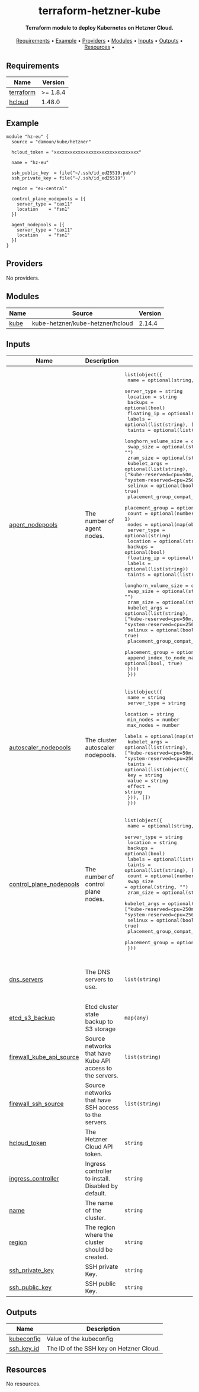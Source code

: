 <h1 align="center">
  terraform-hetzner-kube
  <br>
</h1>

<h4 align="center">Terraform module to deploy Kubernetes on Hetzner Cloud.</h4>

<p align="center">
  <a href="#requirements">Requirements</a> •
  <a href="#example">Example</a> •
  <a href="#providers">Providers</a> •
  <a href="#modules">Modules</a> •
  <a href="#inputs">Inputs</a> •
  <a href="#Outputs">Outputs</a> •
  <a href="#resources">Resources</a> •
</p>

<!-- BEGIN_TF_DOCS -->
## Requirements

| Name | Version |
|------|---------|
| <a name="requirement_terraform"></a> [terraform](#requirement\_terraform) | >= 1.8.4 |
| <a name="requirement_hcloud"></a> [hcloud](#requirement\_hcloud) | 1.48.0 |

## Example

```hcl
module "hz-eu" {
  source = "damoun/kube/hetzner"

  hcloud_token = "xxxxxxxxxxxxxxxxxxxxxxxxxxxxxxxx"

  name = "hz-eu"

  ssh_public_key  = file("~/.ssh/id_ed25519.pub")
  ssh_private_key = file("~/.ssh/id_ed25519")

  region = "eu-central"

  control_plane_nodepools = [{
    server_type = "cax11"
    location    = "fsn1"
  }]

  agent_nodepools = [{
    server_type = "cax11"
    location    = "fsn1"
  }]
}
```

## Providers

No providers.

## Modules

| Name | Source | Version |
|------|--------|---------|
| <a name="module_kube"></a> [kube](#module\_kube) | kube-hetzner/kube-hetzner/hcloud | 2.14.4 |

## Inputs

| Name | Description | Type | Default | Required |
|------|-------------|------|---------|:--------:|
| <a name="input_agent_nodepools"></a> [agent\_nodepools](#input\_agent\_nodepools) | The number of agent nodes. | <pre>list(object({<br>    name                       = optional(string, "agent")<br>    server_type                = string<br>    location                   = string<br>    backups                    = optional(bool)<br>    floating_ip                = optional(bool)<br>    labels                     = optional(list(string), [])<br>    taints                     = optional(list(string), [])<br>    longhorn_volume_size       = optional(number)<br>    swap_size                  = optional(string, "")<br>    zram_size                  = optional(string, "")<br>    kubelet_args               = optional(list(string), ["kube-reserved=cpu=50m,memory=300Mi,ephemeral-storage=1Gi", "system-reserved=cpu=250m,memory=300Mi"])<br>    selinux                    = optional(bool, true)<br>    placement_group_compat_idx = optional(number, 0)<br>    placement_group            = optional(string, null)<br>    count                      = optional(number, 1)<br>    nodes = optional(map(object({<br>      server_type                = optional(string)<br>      location                   = optional(string)<br>      backups                    = optional(bool)<br>      floating_ip                = optional(bool)<br>      labels                     = optional(list(string))<br>      taints                     = optional(list(string))<br>      longhorn_volume_size       = optional(number)<br>      swap_size                  = optional(string, "")<br>      zram_size                  = optional(string, "")<br>      kubelet_args               = optional(list(string), ["kube-reserved=cpu=50m,memory=300Mi,ephemeral-storage=1Gi", "system-reserved=cpu=250m,memory=300Mi"])<br>      selinux                    = optional(bool, true)<br>      placement_group_compat_idx = optional(number, 0)<br>      placement_group            = optional(string, null)<br>      append_index_to_node_name  = optional(bool, true)<br>    })))<br>  }))</pre> | n/a | yes |
| <a name="input_autoscaler_nodepools"></a> [autoscaler\_nodepools](#input\_autoscaler\_nodepools) | The cluster autoscaler nodepools. | <pre>list(object({<br>    name         = string<br>    server_type  = string<br>    location     = string<br>    min_nodes    = number<br>    max_nodes    = number<br>    labels       = optional(map(string), {})<br>    kubelet_args = optional(list(string), ["kube-reserved=cpu=50m,memory=300Mi,ephemeral-storage=1Gi", "system-reserved=cpu=250m,memory=300Mi"])<br>    taints = optional(list(object({<br>      key    = string<br>      value  = string<br>      effect = string<br>    })), [])<br>  }))</pre> | `[]` | no |
| <a name="input_control_plane_nodepools"></a> [control\_plane\_nodepools](#input\_control\_plane\_nodepools) | The number of control plane nodes. | <pre>list(object({<br>    name                       = optional(string, "control-plane")<br>    server_type                = string<br>    location                   = string<br>    backups                    = optional(bool)<br>    labels                     = optional(list(string), [])<br>    taints                     = optional(list(string), [])<br>    count                      = optional(number, 1)<br>    swap_size                  = optional(string, "")<br>    zram_size                  = optional(string, "")<br>    kubelet_args               = optional(list(string), ["kube-reserved=cpu=250m,memory=1500Mi,ephemeral-storage=1Gi", "system-reserved=cpu=250m,memory=300Mi"])<br>    selinux                    = optional(bool, true)<br>    placement_group_compat_idx = optional(number, 0)<br>    placement_group            = optional(string, null)<br>  }))</pre> | n/a | yes |
| <a name="input_dns_servers"></a> [dns\_servers](#input\_dns\_servers) | The DNS servers to use. | `list(string)` | <pre>[<br>  "185.12.64.1",<br>  "185.12.64.2",<br>  "2a01:4ff:ff00::add:1"<br>]</pre> | no |
| <a name="input_etcd_s3_backup"></a> [etcd\_s3\_backup](#input\_etcd\_s3\_backup) | Etcd cluster state backup to S3 storage | `map(any)` | `{}` | no |
| <a name="input_firewall_kube_api_source"></a> [firewall\_kube\_api\_source](#input\_firewall\_kube\_api\_source) | Source networks that have Kube API access to the servers. | `list(string)` | <pre>[<br>  "0.0.0.0/0",<br>  "::/0"<br>]</pre> | no |
| <a name="input_firewall_ssh_source"></a> [firewall\_ssh\_source](#input\_firewall\_ssh\_source) | Source networks that have SSH access to the servers. | `list(string)` | <pre>[<br>  "0.0.0.0/0",<br>  "::/0"<br>]</pre> | no |
| <a name="input_hcloud_token"></a> [hcloud\_token](#input\_hcloud\_token) | The Hetzner Cloud API token. | `string` | n/a | yes |
| <a name="input_ingress_controller"></a> [ingress\_controller](#input\_ingress\_controller) | Ingress controller to install. Disabled by default. | `string` | `"none"` | no |
| <a name="input_name"></a> [name](#input\_name) | The name of the cluster. | `string` | n/a | yes |
| <a name="input_region"></a> [region](#input\_region) | The region where the cluster should be created. | `string` | n/a | yes |
| <a name="input_ssh_private_key"></a> [ssh\_private\_key](#input\_ssh\_private\_key) | SSH private Key. | `string` | n/a | yes |
| <a name="input_ssh_public_key"></a> [ssh\_public\_key](#input\_ssh\_public\_key) | SSH public Key. | `string` | n/a | yes |

## Outputs

| Name | Description |
|------|-------------|
| <a name="output_kubeconfig"></a> [kubeconfig](#output\_kubeconfig) | Value of the kubeconfig |
| <a name="output_ssh_key_id"></a> [ssh\_key\_id](#output\_ssh\_key\_id) | The ID of the SSH key on Hetzner Cloud. |

## Resources

No resources.
<!-- END_TF_DOCS -->